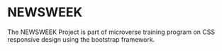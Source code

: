 # NEWSWEEK
The NEWSWEEK Project is part of microverse training program on CSS responsive design using the bootstrap framework.
